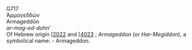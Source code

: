 <body>
  <p>G717<br>  Ἀρμαγεδδών  <br> Armageddōn  <br><i>ar-mag-ed-dohn‘ </i><br>Of Hebrew origin [<a href="h2022.htm">2022</a>  and [<a href="h4023.htm">4023</a> ; <i>Armageddon</i> (or <i>Har-Megiddon</i>), a symbolical name: - Armageddon.<br></p>
 </body>